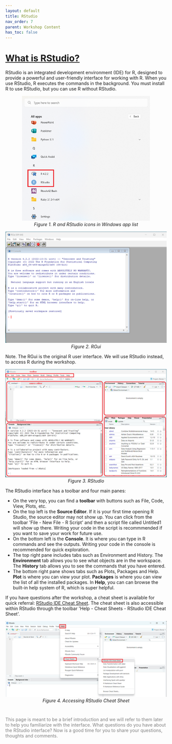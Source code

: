 ```yaml
---
layout: default
title: RStudio
nav_order: 7
parent: Workshop Content
has_toc: false
---
```


# **[What is RStudio?](https://posit.co/products/open-source/rstudio/)**

RStudio is an integrated development environment (IDE) for R, designed to provide a powerful and user-friendly interface for working with R. When you use RStudio, R executes the commands in the background. You must install R to use RStudio, but you can use R without RStudio.

<p align="center">
<img src="images/Find_the_App_Windows.png" width="400" />
<br/>
<em>Figure 1. R and RStudio icons in Windows app list</em>
</p>

<p align="center">
<img src="images/R.png" width="800" />
<em>Figure 2. RGui</em>
</p>
Note. The RGui is the original R user interface. We will use RStudio instead, to access R during the workshop.

<p align="center">
<img src="images/RStudio.png" width="800" />
<em>Figure 3. RStudio</em>
</p>

The RStudio interface has a toolbar and four main panes:
* On the very top, you can find a **toolbar** with buttons such as File, Code, View, Plots, etc.
* On the top left is the **Source Editor**. If it is your first time opening R Studio, the source editor may not show up. You can click from the toolbar 'File - New File - R Script' and then a script file called Untitled1 will show up there. Writing your code in the script is recommmended if you want to save your work for future use.
* On the bottom left is the **Console**. It is where you can type in R commands and see the outputs. Writing your code in the console is recommended for quick exploration.
* The top right pane includes tabs such as Environment and History. The **Environment** tab allows you to see what objects are in the workspace.  The **History** tab allows you to see the commands that you have entered.
* The bottom right pane shows tabs such as Plots, Packages and Help. **Plot** is where you can view your plot. **Packages** is where you can view the list of all the installed packages. In **Help**, you can can browse the built-in help system of R, which is super helpful.

If you have questions after the workshop, a cheat sheet is available for quick referral: [RStudio IDE Cheat Sheet](https://posit.co/wp-content/uploads/2022/10/rstudio-ide-1.pdf). The cheat sheet is also accessible within RStudio through the toolbar 'Help - Cheat Sheets - RStudio IDE Cheat Sheet'.

<p align="center">
<img src="images/cheat_sheet.png" width="800" />
<em>Figure 4. Accessing RStudio Cheat Sheet</em>
</p>

<p style="color:grey; font-size:14px; padding-top: 2em">
This page is meant to be a brief introduction and we will refer to them later to help you familiarize with the interface.
What questions do you have about the RStudio interface? Now is a good time for you to share your questions, thoughts and comments.
